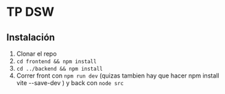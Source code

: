# TP DSW
## Instalación
1. Clonar el repo
2. `cd frontend && npm install`
3. `cd ../backend && npm install`
4. Correr front  con `npm run dev` (quizas tambien hay que hacer  npm install vite --save-dev ) y back con `node src`